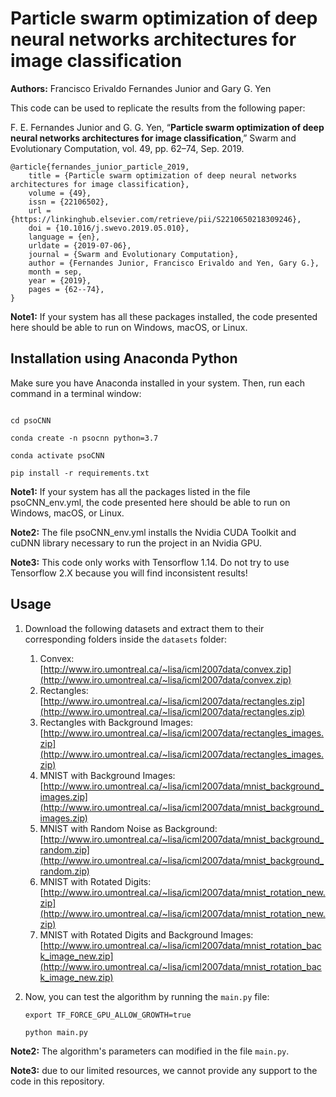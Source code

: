 # Particle swarm optimization of deep neural networks architectures for image classification

**Authors:** Francisco Erivaldo Fernandes Junior and Gary G. Yen

This code can be used to replicate the results from the following paper:

F. E. Fernandes Junior and G. G. Yen, “**Particle swarm optimization of deep neural networks architectures for image classification**,” Swarm and Evolutionary Computation, vol. 49, pp. 62–74, Sep. 2019.

```
@article{fernandes_junior_particle_2019,
	title = {Particle swarm optimization of deep neural networks architectures for image classification},
	volume = {49},
	issn = {22106502},
	url = {https://linkinghub.elsevier.com/retrieve/pii/S2210650218309246},
	doi = {10.1016/j.swevo.2019.05.010},
	language = {en},
	urldate = {2019-07-06},
	journal = {Swarm and Evolutionary Computation},
	author = {Fernandes Junior, Francisco Erivaldo and Yen, Gary G.},
	month = sep,
	year = {2019},
	pages = {62--74},
}
```

**Note1:** If your system has all these packages installed, the code presented here should be able to run on Windows, macOS, or Linux.

## Installation using Anaconda Python

Make sure you have Anaconda installed in your system. Then, run each command in a terminal window:

```

cd psoCNN

conda create -n psocnn python=3.7

conda activate psoCNN

pip install -r requirements.txt
```

**Note1:** If your system has all the packages listed in the file psoCNN_env.yml, the code presented here should be able to run on Windows, macOS, or Linux.

**Note2:** The file psoCNN_env.yml installs the Nvidia CUDA Toolkit and cuDNN library necessary to run the project in an Nvidia GPU.

**Note3:** This code only works with Tensorflow 1.14. Do not try to use Tensorflow 2.X because you will find inconsistent results!

## Usage

1. Download the following datasets and extract them to their corresponding folders inside the ```datasets``` folder:
	1. Convex: 
[http://www.iro.umontreal.ca/~lisa/icml2007data/convex.zip](http://www.iro.umontreal.ca/~lisa/icml2007data/convex.zip)
	2. Rectangles: [http://www.iro.umontreal.ca/~lisa/icml2007data/rectangles.zip](http://www.iro.umontreal.ca/~lisa/icml2007data/rectangles.zip)
	3. Rectangles with Background Images: [http://www.iro.umontreal.ca/~lisa/icml2007data/rectangles_images.zip](http://www.iro.umontreal.ca/~lisa/icml2007data/rectangles_images.zip)
	4. MNIST with Background Images: [http://www.iro.umontreal.ca/~lisa/icml2007data/mnist_background_images.zip](http://www.iro.umontreal.ca/~lisa/icml2007data/mnist_background_images.zip)
	5. MNIST with Random Noise as Background: [http://www.iro.umontreal.ca/~lisa/icml2007data/mnist_background_random.zip](http://www.iro.umontreal.ca/~lisa/icml2007data/mnist_background_random.zip)
	6. MNIST with Rotated Digits: [http://www.iro.umontreal.ca/~lisa/icml2007data/mnist_rotation_new.zip](http://www.iro.umontreal.ca/~lisa/icml2007data/mnist_rotation_new.zip)
	7. MNIST with Rotated Digits and Background Images: [http://www.iro.umontreal.ca/~lisa/icml2007data/mnist_rotation_back_image_new.zip](http://www.iro.umontreal.ca/~lisa/icml2007data/mnist_rotation_back_image_new.zip)


2. Now, you can test the algorithm by running the ```main.py``` file:

	```
	export TF_FORCE_GPU_ALLOW_GROWTH=true
	
	python main.py
	```

**Note2:** The algorithm's parameters can modified in the file ```main.py```.

**Note3:** due to our limited resources, we cannot provide any support to the code in this repository.

